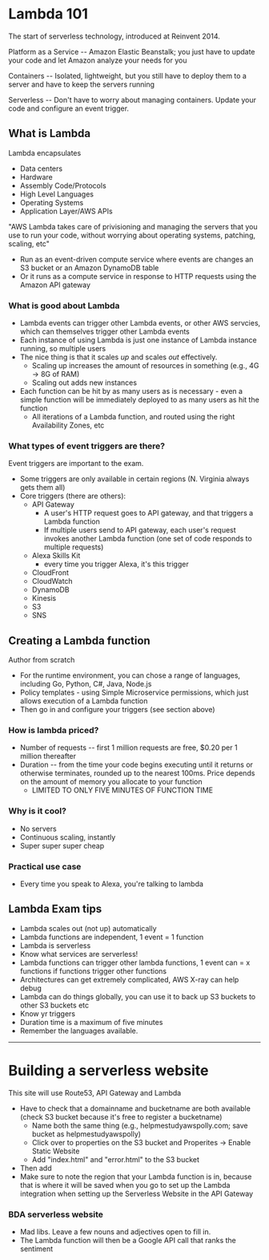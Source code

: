 # Lambda 101

The start of serverless technology, introduced at Reinvent 2014.   

Platform as a Service -- Amazon Elastic Beanstalk; you just have to update your code and let Amazon analyze your needs for you

Containers -- Isolated, lightweight, but you still have to deploy them to a server and have to keep the servers running

Serverless -- Don't have to worry about managing containers. Update your code and configure an event trigger.


## What is Lambda
Lambda encapsulates
- Data centers
- Hardware
- Assembly Code/Protocols
- High Level Languages
- Operating Systems
- Application Layer/AWS APIs

"AWS Lambda takes care of privisioning and managing the servers that you use to run your code, without worrying about operating systems, patching, scaling, etc"   
- Run as an event-driven compute service where events are changes an S3 bucket or an Amazon DynamoDB table
- Or it runs as a compute service in response to HTTP requests using the Amazon API gateway

### What is good about Lambda
- Lambda events can trigger other Lambda events, or other AWS servcies, which can themselves trigger other Lambda events
- Each instance of using Lambda is just one instance of Lambda instance running, so multiple users
- The nice thing is that it scales *up* and scales *out* effectively.
  - Scaling up increases the amount of resources in something (e.g., 4G -> 8G of RAM)
  - Scaling out adds new instances
- Each function can be hit by as many users as is necessary - even a simple function will be immediately deployed to as many users as hit the function
  - All iterations of a Lambda function, and routed using the right Availability Zones, etc

### What types of event triggers are there?
Event triggers are important to the exam.
- Some triggers are only available in certain regions (N. Virginia always gets them all)
- Core triggers (there are others): 
  - API Gateway 
    - A user's HTTP request goes to API gateway, and that triggers a Lambda function
    - If multiple users send to API gateway, each user's request invokes another Lambda function (one set of code responds to multiple requests)
  - Alexa Skills Kit 
    - every time you trigger Alexa, it's this trigger
  - CloudFront
  - CloudWatch 
  - DynamoDB
  - Kinesis
  - S3
  - SNS

## Creating a Lambda function
Author from scratch
- For the runtime environment, you can chose a range of languages, including Go, Python, C#, Java, Node.js
- Policy templates - using Simple Microservice permissions, which just allows execution of a Lambda function
- Then go in and configure your triggers (see section above)

### How is lambda priced?
- Number of requests -- first 1 million requests are free, $0.20 per 1 million thereafter
- Duration -- from the time your code begins executing until it returns or otherwise terminates, rounded up to the nearest 100ms. Price depends on the amount of memory you allocate to your function
  - LIMITED TO ONLY FIVE MINUTES OF FUNCTION TIME

### Why is it cool?
- No servers
- Continuous scaling, instantly
- Super super super cheap

### Practical use case
- Every time you speak to Alexa, you're talking to lambda

## Lambda Exam tips
- Lambda scales out (not up) automatically
- Lambda functions are independent, 1 event = 1 function
- Lambda is serverless
- Know what services are serverless!
- Lambda functions can trigger other lambda functions, 1 event can = x functions if functions trigger other functions
- Architectures can get extremely complicated, AWS X-ray can help debug
- Lambda can do things globally, you can use it to back up S3 buckets to other S3 buckets etc
- Know yr triggers
- Duration time is a maximum of five minutes
- Remember the languages available.

---
# Building a serverless website
This site will use Route53, API Gateway and Lambda
- Have to check that a domainname and bucketname are both available (check S3 bucket because it's free to register a bucketname)
  - Name both the same thing (e.g., helpmestudyawspolly.com; save bucket as helpmestudyawspolly)
  - Click over to properties on the S3 bucket and Properites -> Enable Static Website
  - Add "index.html" and "error.html" to the S3 bucket
- Then add 
- Make sure to note the region that your Lambda function is in, because that is where it will be saved when you go to set up the Lambda integration when setting up the Serverless Website in the API Gateway

### BDA serverless website
- Mad libs. Leave a few nouns and adjectives open to fill in.
- The Lambda function will then be a Google API call that ranks the sentiment
